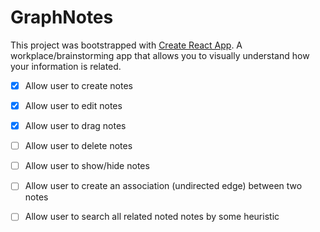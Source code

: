 # GraphNotes

This project was bootstrapped with [Create React App](https://github.com/facebook/create-react-app).
A workplace/brainstorming app that allows you to visually understand how your information is related.
- [x] Allow user to create notes
- [x] Allow user to edit notes
- [x] Allow user to drag notes
- [ ] Allow user to delete notes
- [ ] Allow user to show/hide notes
- [ ] Allow user to create an association (undirected edge) between two notes
- [ ] Allow user to search all related noted notes by some heuristic

